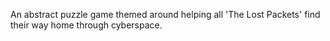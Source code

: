 An abstract puzzle game themed around helping all 'The Lost Packets' find their way home through cyberspace.